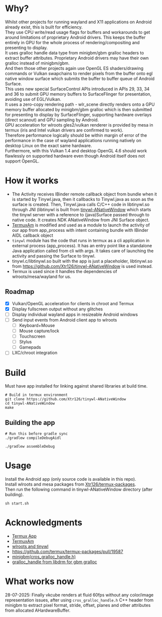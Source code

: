 # Why?
Whilst other projects for running wayland and X11 applications on Android already exist, this is built for efficiency.  
They use CPU write/read usage flags for buffers and workarounds to get around limitations of proprietary Android drivers. This keeps the buffer entirely in GPU for the whole process of rendering/compositing and presenting to display.  
It uses gralloc handle data type from minigbm/gbm gralloc headers to extract buffer attributes. Proprietary Android drivers may have their own gralloc instead of minigbm/gbm.  
And then those other projects again use OpenGL ES shaders/drawing commands or Vulkan swapchains to render pixels from the buffer onto egl native window surface which submits the buffer to buffer queue of Android Surface.  
This uses new special SurfaceControl APIs introduced in APIs 29, 33, 34 and 36 to submit GPU memory buffers to SurfaceFlinger for presentation, avoiding use of EGL/Vulkan.      
It uses a zero-copy rendering path - wlr_scene directly renders onto a GPU memory buffer allocated by minigbm/gbm gralloc which is then submitted for presenting to display by SurfaceFlinger, supporting hardware overlays (direct scanout) and GPU sampling by Android.  
GPU acceleration for wlroots gles2/vulkan renderer is provided by mesa in termux (iris and Intel vulkan drivers are confirmed to work).   
Therefore performance logically should be within margin of error of the performance in the case of wayland applications running natively on desktop Linux on the exact same hardware.  
Furthermore, with this Vulkan 1.4 and desktop OpenGL 4.6 should work flawlessly on supported hardware even though Android itself does not support OpenGL.

# How it works
* The Activity receives IBinder remote callback object from bundle when it is started by Tinywl.java, then it callbacks to Tinywl.java as soon as the surface is created. Then, Tinywl.java calls C/C++ code  in libtinywl.so through JNI (libtinywl is built from [tinywl-ANativeWindow](https://github.com/Xtr126/tinywl-ANativeWindow) which starts the tinywl server with a reference to (java)Surface passed through to native code. It creates NDK ANativeWindow from JNI Surface object.
* [TermuxAm](https://github.com/termux/TermuxAm/) is modified and used as a module to launch the activity of our app from app_process with intent containing bundle with IBinder AIDL callback object
* `tinywl` module has the code that runs in termux as a cli application in external process (app_process). It has an entry point like a standalone Java application called from cli with args. It takes care of launching the activity and passing the Surface to tinywl.
* tinywl.c/libtinywl.so built with the app is just a placeholder, libtinywl.so from https://github.com/Xtr126/tinywl-ANativeWindow is used instead.
* Termux is used since it handles the dependencies of wlroots/mesa/wayland for us.

## Roadmap

- [x] Vulkan/OpenGL acceleration for clients in chroot and Termux  
- [x] Display fullscreen output without any glitches
- [ ] Display individual wayland apps in resizeable Android windows 
- [ ] Send input events from Android client app to wlroots
    - [ ] Keyboard+Mouse 
    - [ ] Mouse capture/lock 
    - [ ] Touchscreen
    - [ ] Stylus
    - [ ] Gamepads
- [ ] LXC/chroot integration

# Build 
Must have app installed for linking against shared libraries at build time.

    # Build in termux environment
    git clone https://github.com/Xtr126/tinywl-ANativeWindow
    cd tinywl-ANativeWindow
    make
    
## Building the app

    # Run this before gradle sync
    ./gradlew compileDebugAidl

    ./gradlew assembleDebug

# Usage
Install the Android app (only source code is available in this repo).  
Install wlroots and mesa packages from [Xtr126/termux-packages](https://github.com/Xtr126/termux-packages/releases/tag/wlroots-0.18).  
Then run the following command in tinywl-ANativeWindow directory (after building).

    sh start.sh 

# Acknowledgments

* [Termux App](https://github.com/termux/termux-app/)
* [TermuxAm](https://github.com/termux/TermuxAm/)
* [wlroots and tinywl](https://gitlab.freedesktop.org/wlroots/wlroots)
* https://github.com/termux/termux-packages/pull/19587
* [minigbm(cros_gralloc_handle.h)](http://android.googlesource.com/platform/external/minigbm/) 
* [gralloc_handle from libdrm for gbm gralloc](https://gitlab.freedesktop.org/mesa/libdrm) 

# What works now
28-07-2025: Finally vkcube renders at fluid 60fps without any color/image representation issues, after using `cros_gralloc_handle.h` C++ header from minigbm to extract pixel format, stride, offset, planes and other attributes from allocated AHardwareBuffer.
